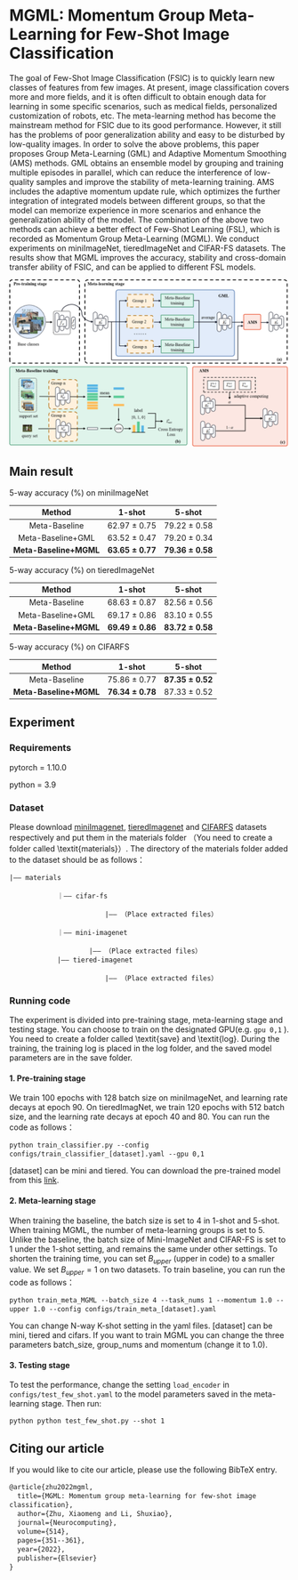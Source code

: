 # MGML: Momentum Group Meta-Learning for Few-Shot Image Classification

The goal of Few-Shot Image Classification (FSIC) is to quickly learn new classes of features from few images. At present, image classification covers more and more fields, and it is often difficult to obtain enough data for learning in some specific scenarios, such as medical fields, personalized customization of robots, etc. The meta-learning method has become the mainstream method for FSIC due to its good performance. However, it still has the problems of poor generalization ability and easy to be disturbed by low-quality images. In order to solve the above problems, this paper proposes Group Meta-Learning (GML) and Adaptive Momentum Smoothing (AMS) methods. GML obtains an ensemble model by grouping and training multiple episodes in parallel, which can reduce the interference of low-quality samples and improve the stability of meta-learning training. AMS includes the adaptive momentum update rule, which optimizes the further integration of integrated models between different groups, so that the model can memorize experience in more scenarios and enhance the generalization ability of the model. The combination of the above two methods can achieve a better effect of Few-Shot Learning (FSL), which is recorded as Momentum Group Meta-Learning (MGML). We conduct experiments on miniImageNet, tieredImageNet and CIFAR-FS datasets. The results show that MGML improves the accuracy, stability and cross-domain transfer ability of FSIC, and can be applied to different FSL models.

![main_pic_2](./main_pic_2.png)



## Main result

5-way accuracy (%) on miniImageNet

|         Method         |        1-shot        |        5-shot        |
| :--------------------: | :------------------: | :------------------: |
|     Meta-Baseline      |  62.97  $\pm$ 0.75   |   79.22 $\pm$ 0.58   |
|   Meta-Baseline+GML    |   63.52 $\pm$ 0.47   |   79.20 $\pm$ 0.34   |
| **Meta-Baseline+MGML** | **63.65 $\pm$ 0.77** | **79.36 $\pm$ 0.58** |

5-way accuracy (%) on tieredImageNet

|         Method         |        1-shot        |        5-shot        |
| :--------------------: | :------------------: | :------------------: |
|     Meta-Baseline      |  68.63  $\pm$ 0.87   |   82.56 $\pm$ 0.56   |
|   Meta-Baseline+GML    |   69.17 $\pm$ 0.86   |   83.10 $\pm$ 0.55   |
| **Meta-Baseline+MGML** | **69.49 $\pm$ 0.86** | **83.72 $\pm$ 0.58** |

5-way accuracy (%) on CIFARFS

|         Method         |         1-shot         |         5-shot         |
| :--------------------: | :--------------------: | :--------------------: |
|     Meta-Baseline      |   75.86 ${\pm}$ 0.77   | **87.35 ${\pm}$ 0.52** |
| **Meta-Baseline+MGML** | **76.34 ${\pm}$ 0.78** |   87.33 ${\pm}$ 0.52   |

## Experiment

### Requirements

 pytorch = 1.10.0

python = 3.9

### Dataset

Please download [miniImagenet](https://drive.google.com/file/d/1fJAK5WZTjerW7EWHHQAR9pRJVNg1T1Y7/view),   [tieredImagenet](https://drive.google.com/file/d/1nVGCTd9ttULRXFezh4xILQ9lUkg0WZCG/view) and [CIFARFS](https://drive.google.com/file/d/1GjGMI0q3bgcpcB_CjI40fX54WgLPuTpS/view) datasets respectively and put them in the materials folder （You need to create a folder called \textit{materials}）. The directory of the materials folder added to the dataset should be as follows：
```
|—— materials

            ｜—— cifar-fs

                        |—— （Place extracted files）

            ｜—— mini-imagenet

	                |—— （Place extracted files）
            |—— tiered-imagenet

                        |—— （Place extracted files）
```
### Running code

The experiment is divided into pre-training stage, meta-learning stage and testing stage. You can choose to train on the designated GPU(e.g. `gpu 0,1` ).  You need to create a folder called \textit{save} and \textit{log}. During the training, the training log is placed in the log folder, and the saved model parameters are in the save folder.

#### 1. Pre-training stage

We train 100 epochs with 128 batch size on miniImageNet, and learning rate decays at epoch 90. On tieredImagNet, we train 120 epochs with 512 batch size, and the learning rate decays at epoch 40 and 80. You can run the code as follows：

```shell
python train_classifier.py --config configs/train_classifier_[dataset].yaml --gpu 0,1
```

[dataset] can be mini and tiered. You can download the pre-trained model from this [link](https://drive.google.com/drive/folders/1DnsEGlOBGSiD0rz2qHDgNVODQV6WkQEi?usp=sharing).

#### 2. Meta-learning stage

When training the baseline, the batch size is set to 4 in 1-shot and 5-shot. When training MGML, the number of meta-learning groups is set to 5. Unlike the baseline, the batch size of Mini-ImageNet and CIFAR-FS is set to 1 under the 1-shot setting, and remains the same under other settings. To shorten the training time, you can set $B_{upper}$ (upper in code) to a smaller value. We set $B_{upper}= 1$ on two datasets. To train baseline, you can run the code as follows：

```shell
python train_meta_MGML --batch_size 4 --task_nums 1 --momentum 1.0 --upper 1.0 --config configs/train_meta_[dataset].yaml
```

You can change N-way K-shot setting in the yaml files. [dataset] can be mini, tiered and cifars. If you want to train MGML you can change the three parameters batch_size, group_nums and momentum (change it to 1.0). 

#### 3. Testing stage

To test the performance, change the setting `load_encoder` in `configs/test_few_shot.yaml`  to the model parameters saved in the meta-learning stage. Then run: 

```shell
python python test_few_shot.py --shot 1
```

## Citing our article
If you would like to cite our article, please use the following BibTeX entry.
```
@article{zhu2022mgml,
  title={MGML: Momentum group meta-learning for few-shot image classification},
  author={Zhu, Xiaomeng and Li, Shuxiao},
  journal={Neurocomputing},
  volume={514},
  pages={351--361},
  year={2022},
  publisher={Elsevier}
}
```
